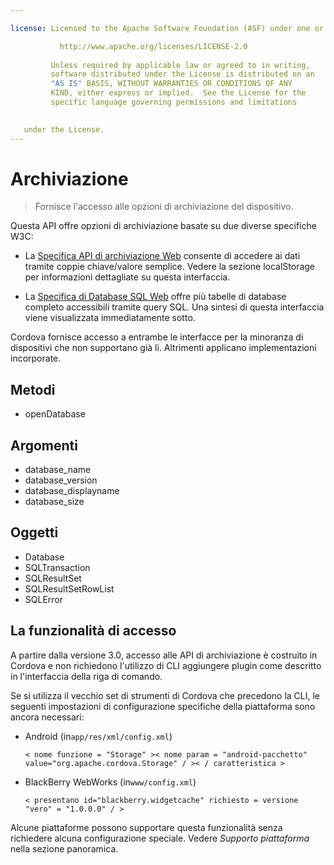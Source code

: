 ```yaml
---

license: Licensed to the Apache Software Foundation (ASF) under one or more contributor license agreements. See the NOTICE file distributed with this work for additional information regarding copyright ownership. The ASF licenses this file to you under the Apache License, Version 2.0 (the "License"); you may not use this file except in compliance with the License. You may obtain a copy of the License at

           http://www.apache.org/licenses/LICENSE-2.0
    
         Unless required by applicable law or agreed to in writing,
         software distributed under the License is distributed on an
         "AS IS" BASIS, WITHOUT WARRANTIES OR CONDITIONS OF ANY
         KIND, either express or implied.  See the License for the
         specific language governing permissions and limitations
    

   under the License.
---
```


# Archiviazione

> Fornisce l'accesso alle opzioni di archiviazione del dispositivo.

Questa API offre opzioni di archiviazione basate su due diverse specifiche W3C:

*   La [Specifica API di archiviazione Web][1] consente di accedere ai dati tramite coppie chiave/valore semplice. Vedere la sezione localStorage per informazioni dettagliate su questa interfaccia.

*   La [Specifica di Database SQL Web][2] offre più tabelle di database completo accessibili tramite query SQL. Una sintesi di questa interfaccia viene visualizzata immediatamente sotto.

 [1]: http://dev.w3.org/html5/webstorage/
 [2]: http://dev.w3.org/html5/webdatabase/

Cordova fornisce accesso a entrambe le interfacce per la minoranza di dispositivi che non supportano già li. Altrimenti applicano implementazioni incorporate.

## Metodi

*   openDatabase

## Argomenti

*   database_name
*   database_version
*   database_displayname
*   database_size

## Oggetti

*   Database
*   SQLTransaction
*   SQLResultSet
*   SQLResultSetRowList
*   SQLError

## La funzionalità di accesso

A partire dalla versione 3.0, accesso alle API di archiviazione è costruito in Cordova e non richiedono l'utilizzo di CLI aggiungere plugin come descritto in l'interfaccia della riga di comando.

Se si utilizza il vecchio set di strumenti di Cordova che precedono la CLI, le seguenti impostazioni di configurazione specifiche della piattaforma sono ancora necessari:

*   Android (in`app/res/xml/config.xml`)
    
        < nome funzione = "Storage" >< nome param = "android-pacchetto" value="org.apache.cordova.Storage" / >< / caratteristica >
        

*   BlackBerry WebWorks (in`www/config.xml`)
    
        < presentano id="blackberry.widgetcache" richiesto = versione "vero" = "1.0.0.0" / >
        

Alcune piattaforme possono supportare questa funzionalità senza richiedere alcuna configurazione speciale. Vedere *Supporto piattaforma* nella sezione panoramica.